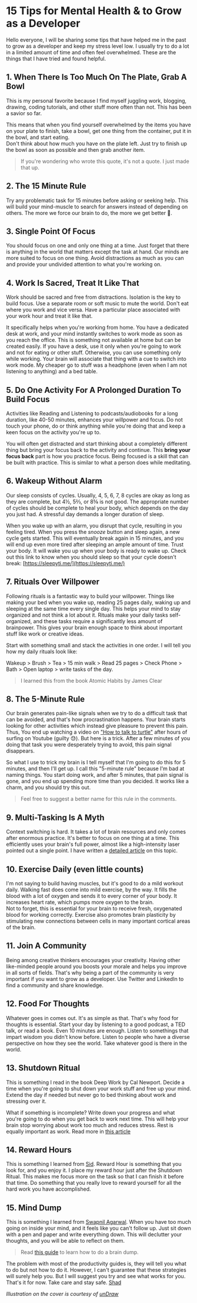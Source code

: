 # 15 Tips for Mental Health & to Grow as a Developer

Hello everyone, I will be sharing some tips that have helped me in the past to grow as a developer and keep my stress level low. I usually try to do a lot in a limited amount of time and often feel overwhelmed. These are the things that I have tried and found helpful.

## 1. When There Is Too Much On The Plate, Grab A Bowl

This is my personal favorite because I find myself juggling work, blogging, drawing, coding tutorials, and other stuff more often than not. This has been a savior so far.

This means that when you find yourself overwhelmed by the items you have on your plate to finish, take a bowl, get one thing from the container, put it in the bowl, and start eating.  
Don't think about how much you have on the plate left. Just try to finish up the bowl as soon as possible and then grab another item.

> If you're wondering who wrote this quote, it's not a quote. I just made that up.

## 2. The 15 Minute Rule

Try any problematic task for 15 minutes before asking or seeking help. This will build your mind-muscle to search for answers instead of depending on others. The more we force our brain to do, the more we get better 💪.

## 3. Single Point Of Focus

You should focus on one and only one thing at a time. Just forget that there is anything in the world that matters except the task at hand. Our minds are more suited to focus on one thing. Avoid distractions as much as you can and provide your undivided attention to what you're working on.

## 4. Work Is Sacred, Treat It Like That

Work should be sacred and free from distractions. Isolation is the key to build focus. Use a separate room or soft music to mute the world. Don't eat where you work and vice versa. Have a particular place associated with your work hour and treat it like that. 

It specifically helps when you're working from home. You have a dedicated desk at work, and your mind instantly switches to work mode as soon as you reach the office. This is something not available at home but can be created easily. If you have a desk, use it only when you're going to work and not for eating or other stuff. Otherwise, you can use something only while working. Your brain will associate that thing with a cue to switch into work mode. My cheaper go to stuff was a headphone (even when I am not listening to anything) and a bed table.

## 5. Do One Activity For A Prolonged Duration To Build Focus

Activities like Reading and Listening to podcasts/audiobooks for a long duration, like 40-50 minutes, enhances your willpower and focus. Do not touch your phone, do or think anything while you're doing that and keep a keen focus on the activity you're up to. 

You will often get distracted and start thinking about a completely different thing but bring your focus back to the activity and continue. This **bring your focus back** part is how you practice focus. Being focused is a skill that can be built with practice. This is similar to what a person does while meditating.

## 6. Wakeup Without Alarm

Our sleep consists of cycles. Usually, 4, 5, 6, 7, 8 cycles are okay as long as they are complete, but 4½, 5⅔, or 8⅝ is not good. The appropriate number of cycles should be complete to heal your body, which depends on the day you just had. A stressful day demands a longer duration of sleep.

When you wake up with an alarm, you disrupt that cycle, resulting in you feeling tired. When you press the *snooze* button and sleep again, a new cycle gets started. This will eventually break again in 15 minutes, and you will end up even more tired after sleeping an ample amount of time. Trust your body. It will wake you up when your body is ready to wake up. Check out this link to know when you should sleep so that your cycle doesn't break: [https://sleepyti.me/](https://sleepyti.me/)

## 7. Rituals Over Willpower

Following rituals is a fantastic way to build your willpower. Things like making your bed when you wake up, reading 25 pages daily, waking up and sleeping at the same time every single day. This helps your mind to stay organized and not think a lot about it.  Rituals make your daily tasks self-organized, and these tasks require a significantly less amount of brainpower. This gives your brain enough space to think about important stuff like work or creative ideas.

Start with something small and stack the activities in one order. I will tell you how my daily rituals look like:

Wakeup > Brush > Tea > 15 min walk > Read 25 pages > Check Phone > Bath > Open laptop > write tasks of the day.

> I learned this from the book Atomic Habits by James Clear

## 8. The 5-Minute Rule

Our brain generates pain-like signals when we try to do a difficult task that can be avoided, and that's how procrastination happens. Your brain starts looking for other activities which instead give pleasure to prevent this pain. Thus, You end up watching a video on ["How to talk to turtle"](https://www.youtube.com/watch?v=xlowNHVAVWo) after hours of surfing on Youtube (guilty 😓). But here is a trick. After a few minutes of you doing that task you were desperately trying to avoid, this pain signal disappears.

So what I use to trick my brain is I tell myself that I'm going to do this for 5 minutes, and then I'll get up. I call this "5-minute rule" because I'm bad at naming things. You start doing work, and after 5 minutes, that pain signal is gone, and you end up spending more time than you decided. It works like a charm, and you should try this out.

> Feel free to suggest a better name for this rule in the comments.

## 9. Multi-Tasking Is A Myth

Context switching is hard. It takes a lot of brain resources and only comes after enormous practice. It's better to focus on one thing at a time. This efficiently uses your brain's full power, almost like a high-intensity laser pointed out a single point. I have written a [detailed article](https://iamshadmirza.com/multitasking-is-a-myth-heres-why) on this topic.

## 10. Exercise Daily (even little counts)

I'm not saying to build having muscles, but it's good to do a mild workout daily. Walking fast does come into mild exercise, by the way. It fills the blood with a lot of oxygen and sends it to every corner of your body. It increases heart rate, which pumps more oxygen to the brain.  
Not to forget, this is essential for your brain to receive fresh, oxygenated blood for working correctly. Exercise also promotes brain plasticity by stimulating new connections between cells in many important cortical areas of the brain.

## 11. Join A Community

Being among creative thinkers encourages your creativity. Having other like-minded people around you boosts your morale and helps you improve in all sorts of fields. That's why being a part of the community is very important if you want to grow as a developer. Use Twitter and LinkedIn to find a community and share knowledge.

## 12. Food For Thoughts

Whatever goes in comes out. It's as simple as that. That's why food for thoughts is essential. Start your day by listening to a good podcast, a TED talk, or read a book. Even 10 minutes are enough. Listen to somethings that impart wisdom you didn't know before. Listen to people who have a diverse perspective on how they see the world. Take whatever good is there in the world.

## 13. Shutdown Ritual

This is something I read in the book Deep Work by Cal Newport. Decide a time when you're going to shut down your work stuff and free up your mind. Extend the day if needed but never go to bed thinking about work and stressing over it. 

What if something is incomplete? Write down your progress and what you're going to do when you get back to work next time. This will help your brain stop worrying about work too much and reduces stress. Rest is equally important as work. Read more in [this article](https://themorningeffect.com/end-workday-shutdown-ritual/)

## 14. Reward Hours

This is something I learned from [Sid](https://www.twitter.com/siddharthkp). Reward Hour is something that you look for, and you enjoy it. I place my reward hour just after the Shutdown Ritual. This makes me focus more on the task so that I can finish it before that time. Do something that you really love to reward yourself for all the hard work you have accomplished.

## 15. Mind Dump

This is something I learned from [Swapnil Agarwal](https://twitter.com/SwapAgarwal). When you have too much going on inside your mind, and it feels like you can't follow up. Just sit down with a pen and paper and write everything down. This will declutter your thoughts, and you will be able to reflect on them.

> Read [this guide](https://diaryofajournalplanner.com/brain-dump/) to learn how to do a brain dump.

The problem with most of the productivity guides is, they will tell you what to do but not how to do it. However, I can't guarantee that these strategies will surely help you. But I will suggest you try and see what works for you. That's it for now.  Take care and stay safe.
[Shad](https://www.twitter.com/iamshadmirza)

*Illustration on the cover is courtesy of [unDraw](https://undraw.co/)*